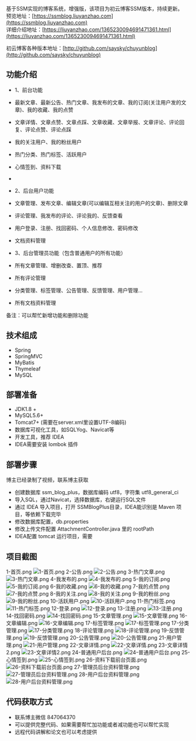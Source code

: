基于SSM实现的博客系统，增强版，该项目为初云博客SSM版本，持续更新。<br/>
预览地址：[https://ssmblog.liuyanzhao.com](https://ssmblog.liuyanzhao.com) <br/>
详细介绍地址：[https://liuyanzhao.com/1365230094691471361.html](https://liuyanzhao.com/1365230094691471361.html) <br/>

初云博客各种版本地址：[http://github.com/saysky/chuyunblog](http://github.com/saysky/chuyunblog) <br/>

## 功能介绍
- 1、前台功能
- 最新文章、最新公告、热门文章、我发布的文章、我的订阅(关注用户发的文章)、我的收藏、我的点赞
- 文章详情、文章点赞、文章点踩、文章收藏、文章举报、文章评论、评论回复、评论点赞、评论点踩
- 我的关注用户、我的粉丝用户
- 热门分类、热门标签、活跃用户
- 心情签到、资料下载
- 
- 2、后台用户功能
- 文章管理、发布文章、编辑文章(可以编辑互相关注的用户的文章)、删除文章
- 评论管理、我发布的评论、评论我的、反馈查看
- 用户登录、注册、找回密码、个人信息修改、密码修改
- 文档资料管理 

- 3、后台管理员功能（包含普通用户的所有功能）
- 所有文章管理、增删改查、置顶、推荐
- 所有评论管理
- 分类管理、标签管理、公告管理、反馈管理、用户管理...
- 所有文档资料管理

备注：可以帮忙新增功能和删除功能


## 技术组成
- Spring
- SpringMVC
- MyBatis
- Thymeleaf
- MySQL

## 部署准备
- JDK1.8 +
- MySQL5.6+
- Tomcat7+  (需要在server.xml里设置UTF-8编码)
- 数据库可视化工具，如SQLYog、Navicat等
- 开发工具，推荐 IDEA
- IDEA需要安装 lombok 插件


## 部署步骤
博主已经录制了视频，联系博主获取

- 创建数据库 ssm_blog_plus，数据库编码 utf8，字符集 utf8_general_ci
- 导入SQL，通过Navicat，选择数据库，右键运行SQL文件
- 通过 IDEA 导入项目，打开 SSMBlogPlus目录，IDEA能识别是 Maven 项目，等依赖下载完毕
- 修改数据库配置，db.properties
- 修改上传文件配置 AttachmentController.java 里的 rootPath
- IDEA配置 tomcat 运行项目，需要

## 项目截图
1-首页.png
![1-首页.png](img/1-首页.png)
2-公告.png
![2-公告.png](img/2-公告.png)
3-热门文章.png
![3-热门文章.png](img/3-热门文章.png)
4-我发布的.png
![4-我发布的.png](img/4-我发布的.png)
5-我的订阅.png
![5-我的订阅.png](img/5-我的订阅.png)
6-我的收藏.png
![6-我的收藏.png](img/6-我的收藏.png)
7-我的点赞.png
![7-我的点赞.png](img/7-我的点赞.png)
8-我的关注.png
![8-我的关注.png](img/8-我的关注.png)
9-我的粉丝.png
![9-我的粉丝.png](img/9-我的粉丝.png)
10-活跃用户.png
![10-活跃用户.png](img/10-活跃用户.png)
11-热门标签.png
![11-热门标签.png](img/11-热门标签.png)
12-登录.png
![12-登录.png](img/12-登录.png)
13-注册.png
![13-注册.png](img/13-注册.png)
14-找回密码.png
![14-找回密码.png](img/14-找回密码.png)
15-文章管理.png
![15-文章管理.png](img/15-文章管理.png)
16-文章编辑.png
![16-文章编辑.png](img/16-文章编辑.png)
17-标签管理.png
![17-标签管理.png](img/17-标签管理.png)
17-分类管理.png
![17-分类管理.png](img/17-分类管理.png)
18-评论管理.png
![18-评论管理.png](img/18-评论管理.png)
19-反馈管理.png
![19-反馈管理.png](img/19-反馈管理.png)
20-公告管理.png
![20-公告管理.png](img/20-公告管理.png)
21-用户管理.png
![21-用户管理.png](img/21-用户管理.png)
22-文章详情.png
![22-文章详情.png](img/22-文章详情.png)
23-文章详情2.png
![23-文章详情2.png](img/23-文章详情2.png)
24-普通用户后台.png
![24-普通用户后台.png](img/24-普通用户后台.png)
25-心情签到.png
![25-心情签到.png](img/25-心情签到.png)
26-资料下载前台页面.png
![26-资料下载前台页面.png](img/26-资料下载前台页面.png)
27-管理员后台资料管理.png
![27-管理员后台资料管理.png](img/27-管理员后台资料管理.png)
28-用户后台资料管理.png
![28-用户后台资料管理.png](img/28-用户后台资料管理.png)


## 代码获取方式
- 联系博主微信 847064370
- 可以提供完整代码、如果需要帮忙加功能或者减功能也可以帮忙实现
- 远程代码讲解和论文也可以考虑提供

